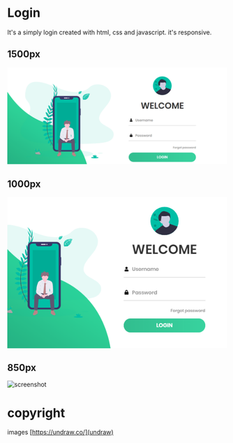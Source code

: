 # Login

It's a simply login created with html, css and javascript. it's responsive.

## 1500px
![screenshot](./screenshot/1500px.PNG)

## 1000px
![screenshot](./screenshot/1000px.PNG)

## 850px
![screenshot](./screenshot/850.PNG)

# copyright
images [https://undraw.co/](undraw)